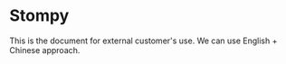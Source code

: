 # Stompy
This is the document for external customer's use. We can use English + Chinese approach. 

